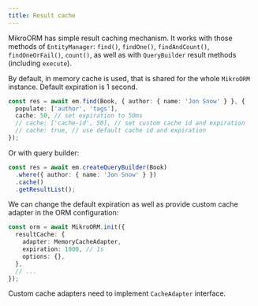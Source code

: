 ```yaml
---
title: Result cache
---
```


MikroORM has simple result caching mechanism. It works with those methods of `EntityManager`: `find()`, `findOne()`, `findAndCount()`, `findOneOrFail()`, `count()`, as well as with `QueryBuilder` result methods (including `execute`).

By default, in memory cache is used, that is shared for the whole `MikroORM` instance. Default expiration is 1 second.

```ts
const res = await em.find(Book, { author: { name: 'Jon Snow' } }, {
  populate: ['author', 'tags'],
  cache: 50, // set expiration to 50ms
  // cache: ['cache-id', 50], // set custom cache id and expiration
  // cache: true, // use default cache id and expiration
});
```

Or with query builder:

```ts
const res = await em.createQueryBuilder(Book)
  .where({ author: { name: 'Jon Snow' } })
  .cache()
  .getResultList();
```

We can change the default expiration as well as provide custom cache adapter in the ORM configuration:

```ts
const orm = await MikroORM.init({
  resultCache: {
    adapter: MemoryCacheAdapter,
    expiration: 1000, // 1s
    options: {},
  },
  // ...
});
```

Custom cache adapters need to implement `CacheAdapter` interface.
